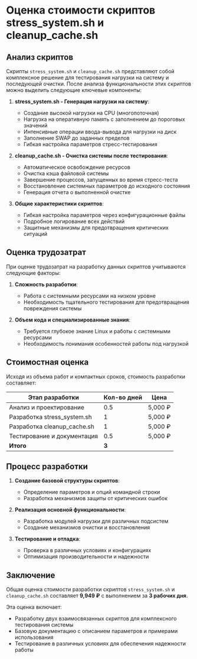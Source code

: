 # Оценка стоимости скриптов stress_system.sh и cleanup_cache.sh

## Анализ скриптов

Скрипты `stress_system.sh` и `cleanup_cache.sh` представляют собой комплексное решение для тестирования нагрузки на систему и последующей очистки. После анализа функциональности этих скриптов можно выделить следующие ключевые компоненты:

1. **stress_system.sh - Генерация нагрузки на систему**:
   - Создание высокой нагрузки на CPU (многопоточная)
   - Нагрузка на оперативную память с заполнением до пороговых значений
   - Интенсивные операции ввода-вывода для нагрузки на диск
   - Заполнение SWAP до заданных пределов
   - Гибкая настройка параметров стресс-тестирования

2. **cleanup_cache.sh - Очистка системы после тестирования**:
   - Автоматическое освобождение ресурсов
   - Очистка кэша файловой системы
   - Завершение процессов, запущенных во время стресс-теста
   - Восстановление системных параметров до исходного состояния
   - Генерация отчета о выполненной очистке

3. **Общие характеристики скриптов**:
   - Гибкая настройка параметров через конфигурационные файлы
   - Подробное логирование всех действий
   - Защитные механизмы для предотвращения критических ситуаций

## Оценка трудозатрат

При оценке трудозатрат на разработку данных скриптов учитываются следующие факторы:

1. **Сложность разработки**: 
   - Работа с системными ресурсами на низком уровне
   - Необходимость тщательного тестирования для предотвращения повреждения системы

2. **Объем кода и специализированные знания**: 
   - Требуется глубокое знание Linux и работы с системными ресурсами
   - Необходимость понимания особенностей работы под нагрузкой

## Стоимостная оценка

Исходя из объема работ и компактных сроков, стоимость разработки составляет:

| Этап разработки | Кол-во дней | Цена | 
|-----------------|-------------|---------------|
| Анализ и проектирование | 0.5 | 5,000 ₽ |
| Разработка stress_system.sh | 1 | 5,000 ₽ |
| Разработка cleanup_cache.sh | 1 | 5,000 ₽ |
| Тестирование и документация | 0.5 | 5,000 ₽ |
| **Итого** | **3** | | **9,949 ₽** |

## Процесс разработки

1. **Создание базовой структуры скриптов**:
   - Определение параметров и опций командной строки
   - Разработка механизмов защиты от критических ошибок

2. **Реализация основной функциональности**:
   - Разработка модулей нагрузки для различных подсистем
   - Создание механизмов очистки и восстановления

3. **Тестирование и отладка**:
   - Проверка в различных условиях и конфигурациях
   - Оптимизация производительности и надежности

## Заключение

Общая оценка стоимости разработки скриптов `stress_system.sh` и `cleanup_cache.sh` составляет **9,949 ₽** с выполнением за **3 рабочих дня**.

Эта оценка включает:
- Разработку двух взаимосвязанных скриптов для комплексного тестирования системы
- Базовую документацию с описанием параметров и примерами использования
- Тестирование в различных условиях для обеспечения надежности работы
